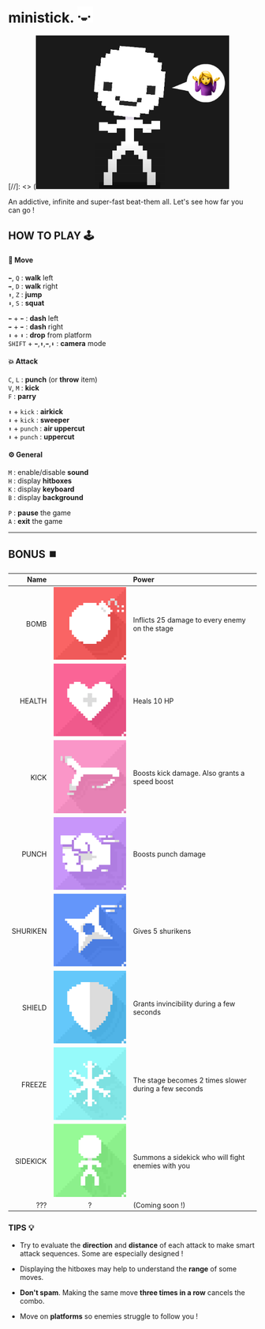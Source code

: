 # ministick. ![alt text](data/img/main/face0.png "Figure 1")
[//]: <> (![alt text](data/img/main/shrug.png "he doesn't know either.")

An addictive, infinite and super-fast beat-them all. Let's see how far you can go ! 

## HOW TO PLAY 🕹

#### 🏃 Move
`⬅`, `Q` : **walk** left  
`➡`, `D` : **walk** right  
`⬆`, `Z` : **jump**  
`⬇`, `S` : **squat**

`⬅` + `⬅` : **dash** left  
`➡` + `➡` : **dash** right  
`⬇` + `⬇` : **drop** from platform  
`SHIFT` + `⬅`,`⬆`,`➡`,`⬇` : **camera** mode


#### 💥 Attack

`C`, `L` : **punch** (or **throw** item)  
`V`, `M` : **kick**  
`F` : **parry**  

`⬆` + `kick` : **airkick**  
`⬇` + `kick` : **sweeper**  
`⬆` + `punch` : **air uppercut**  
`⬇` + `punch` : **uppercut**  

#### ⚙ General
`M` : enable/disable **sound**  
`H` : display **hitboxes**  
`K` : display **keyboard**  
`B` : display **background**  

`P` : **pause** the game  
`A` : **exit** the game

---

## BONUS ⏹️
| Name | | Power |  
|---:|:---:|:---|   
| BOMB     | ![alt text](data/img/bonus/bomb0.png "Bomb")         | Inflicts 25 damage to every enemy on the stage
| HEALTH   | ![alt text](data/img/bonus/health0.png "Health")     | Heals 10 HP
| KICK     | ![alt text](data/img/bonus/kick0.png "Kick")         | Boosts kick damage. Also grants a speed boost
| PUNCH    | ![alt text](data/img/bonus/punch0.png "Punch")       | Boosts punch damage
| SHURIKEN | ![alt text](data/img/bonus/shuriken0.png "Shuriken") | Gives 5 shurikens
| SHIELD   | ![alt text](data/img/bonus/shield0.png "Shield")     | Grants invincibility during a few seconds
| FREEZE   | ![alt text](data/img/bonus/freeze0.png "Freeze")     | The stage becomes 2 times slower during a few seconds
| SIDEKICK | ![alt text](data/img/bonus/sidekick0.png "Sidekick") | Summons a sidekick who will fight enemies with you
| ???    | ? | (Coming soon !)

### TIPS 💡

- Try to evaluate the **direction** and **distance** of each attack to make smart attack sequences. Some are especially designed !

- Displaying the hitboxes may help to understand the **range** of some moves. 

- **Don't spam**. Making the same move **three times in a row** cancels the combo.

- Move on **platforms** so enemies struggle to follow you !
